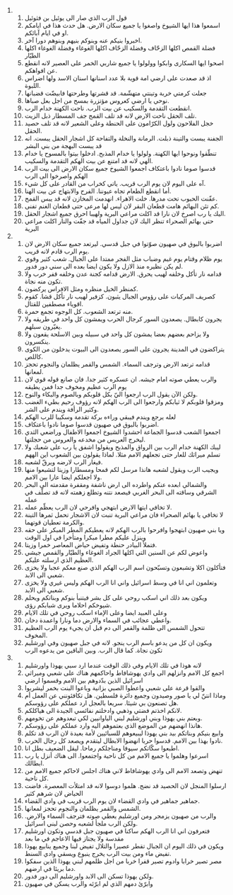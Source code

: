 <ol>
  <li>
    <ol>
      <li>قول الرب الذي صار الى يوئيل بن فثوئيل</li>
      <li>اسمعوا هذا ايها الشيوخ واصغوا يا جميع سكان الارض. هل حدث هذا في ايامكم او في ايام آبائكم.</li>
      <li>اخبروا بنيكم عنه وبنوكم بنيهم وبنوهم دورا آخر.</li>
      <li>فضلة القمص اكلها الزحّاف وفضلة الزحّاف اكلها الغوغاء وفضلة الغوغاء اكلها الطيّار</li>
      <li>اصحوا ايها السكارى وابكوا وولولوا يا جميع شاربي الخمر على العصير لانه انقطع عن افواهكم.</li>
      <li>اذ قد صعدت على ارضي امة قوية بلا عدد اسنانها اسنان الاسد ولها اضراس اللبوة.</li>
      <li>جعلت كرمتي خربة وتينتي متهشّمة. قد قشرتها وطرحتها فابيضّت قضبانها</li>
      <li>نوحي يا ارضي كعروس مؤتزرة بمسح من اجل بعل صباها.</li>
      <li>انقطعت التقدمة والسكيب عن بيت الرب. ناحت الكهنة خدام الرب.</li>
      <li>تلف الحقل ناحت الارض لانه قد تلف القمح جف المسطار ذبل الزيت.</li>
      <li>خجل الفلاحون ولول الكرّامون على الحنطة وعلى الشعير لانه قد تلف حصيد الحقل.</li>
      <li>الجفنة يبست والتينة ذبلت. الرمانة والنخلة والتفاحة كل اشجار الحقل يبست. انه قد يبست البهجة من بني البشر</li>
      <li>تنطّقوا ونوحوا ايها الكهنة. ولولوا يا خدام المذبح. ادخلوا بيتوا بالمسوح يا خدام الهي لانه قد امتنع عن بيت الهكم التقدمة والسكيب.</li>
      <li>قدسوا صوما نادوا باعتكاف اجمعوا الشيوخ جميع سكان الارض الى بيت الرب الهكم واصرخوا الى الرب</li>
      <li>آه على اليوم لان يوم الرب قريب. ياتي كخراب من القادر على كل شيء.</li>
      <li>أما انقطع الطعام تجاه عيوننا. الفرح والابتهاج عن بيت الهنا.</li>
      <li>عفّنت الحبوب تحت مدرها. خلت الاهراء. انهدمت المخازن لانه قد يبس القمح.</li>
      <li>كم تئن البهائم هامت قطعان البقر لان ليس لها مرعى حتى قطعان الغنم تفنى.</li>
      <li>اليك يا رب اصرخ لان نارا قد اكلت مراعي البرية ولهيبا احرق جميع اشجار الحقل.</li>
      <li>حتى بهائم الصحراء تنظر اليك لان جداول المياه قد جفّت والنار اكلت مراعي البرية</li>
    </ol>
  </li>
  <li>
    <ol>
      <li>اضربوا بالبوق في صهيون صوّتوا في جبل قدسي. ليرتعد جميع سكان الارض لان يوم الرب قادم لانه قريب.</li>
      <li>يوم ظلام وقتام يوم غيم وضباب مثل الفجر ممتدا على الجبال. شعب كثير وقوي لم يكن نظيره منذ الازل ولا يكون ايضا بعده الى سني دور فدور.</li>
      <li>قدامه نار تأكل وخلفه لهيب يحرق. الارض قدامه كجنة عدن وخلفه قفر خرب ولا تكون منه نجاة.</li>
      <li>كمنظر الخيل منظره ومثل الافراس يركضون.</li>
      <li>كصريف المركبات على رؤوس الجبال يثبون. كزفير لهيب نار تأكل قشا. كقوم اقوياء مصطفين للقتال.</li>
      <li>منه ترتعد الشعوب. كل الوجوه تجمع حمرة.</li>
      <li>يجرون كابطال. يصعدون السور كرجال الحرب ويمشون كل واحد في طريقه ولا يغيّرون سبلهم.</li>
      <li>ولا يزاحم بعضهم بعضا يمشون كل واحد في سبيله وبين الاسلحة يقعون ولا ينكسرون.</li>
      <li>يتراكضون في المدينة يجرون على السور يصعدون الى البيوت يدخلون من الكوى كاللص.</li>
      <li>قدامه ترتعد الارض وترجف السماء. الشمس والقمر يظلمان والنجوم تحجز لمعانها.</li>
      <li>والرب يعطي صوته امام جيشه. ان عسكره كثير جدا. فان صانع قوله قوي لان يوم الرب عظيم ومخوف جدا فمن يطيقه</li>
      <li>ولكن الآن يقول الرب ارجعوا اليّ بكل قلوبكم وبالصوم والبكاء والنوح.</li>
      <li>ومزقوا قلوبكم لا ثيابكم وارجعوا الى الرب الهكم لانه رؤوف رحيم بطيء الغضب وكثير الرأفة ويندم على الشر.</li>
      <li>لعله يرجع ويندم فيبقي وراءه بركة تقدمة وسكيبا للرب الهكم</li>
      <li>اضربوا بالبوق في صهيون قدسوا صوما نادوا باعتكاف.</li>
      <li>اجمعوا الشعب قدسوا الجماعة احشدوا الشيوخ اجمعوا الاطفال وراضعي الثدي ليخرج العريس من مخدعه والعروس من حجلتها.</li>
      <li>ليبك الكهنة خدام الرب بين الرواق والمذبح ويقولوا اشفق يا رب على شعبك ولا تسلم ميراثك للعار حتى تجعلهم الامم مثلا. لماذا يقولون بين الشعوب اين الههم</li>
      <li>فيغار الرب لارضه ويرقّ لشعبه.</li>
      <li>ويجيب الرب ويقول لشعبه هانذا مرسل لكم قمحا ومسطارا وزيتا لتشبعوا منها ولا اجعلكم ايضا عارا بين الامم.</li>
      <li>والشمالي ابعده عنكم واطرده الى ارض ناشفة ومقفرة مقدمته الى البحر الشرقي وساقته الى البحر الغربي فيصعد نتنه وتطلع زهمته لانه قد تصلّف في عمله</li>
      <li>لا تخافي ايتها الارض ابتهجي وافرحي لان الرب يعظّم عمله.</li>
      <li>لا تخافي يا بهائم الصحراء فان مراعي البرية تنبت لان الاشجار تحمل ثمرها التينة والكرمة تعطيان قوتهما.</li>
      <li>ويا بني صهيون ابتهجوا وافرحوا بالرب الهكم لانه يعطيكم المطر المبكر على حقه وينزل عليكم مطرا مبكرا ومتأخرا في اول الوقت</li>
      <li>فتملأ البيادر حنطة وتفيض حياض المعاصر خمرا وزيتا.</li>
      <li>واعوض لكم عن السنين التي اكلها الجراد الغوغاء والطيّار والقمص جيشي العظيم الذي ارسلته عليكم.</li>
      <li>فتأكلون اكلا وتشبعون وتسبّحون اسم الرب الهكم الذي صنع معكم عجبا ولا يخزى شعبي الى الابد.</li>
      <li>وتعلمون اني انا في وسط اسرائيل واني انا الرب الهكم وليس غيري ولا يخزى شعبي الى الابد.</li>
      <li>ويكون بعد ذلك اني اسكب روحي على كل بشر فيتنبأ بنوكم وبناتكم ويحلم شيوخكم احلاما ويرى شبابكم رؤى.</li>
      <li>وعلى العبيد ايضا وعلى الإماء اسكب روحي في تلك الايام</li>
      <li>واعطي عجائب في السماء والارض دما ونارا واعمدة دخان.</li>
      <li>تتحول الشمس الى ظلمة والقمر الى دم قبل ان يجيء يوم الرب العظيم المخوف.</li>
      <li>ويكون ان كل من يدعو باسم الرب ينجو. لانه في جبل صهيون وفي اورشليم تكون نجاة. كما قال الرب. وبين الباقين من يدعوه الرب</li>
    </ol>
  </li>
  <li>
    <ol>
      <li>لانه هوذا في تلك الايام وفي ذلك الوقت عندما ارد سبي يهوذا واورشليم</li>
      <li>اجمع كل الامم وانزلهم الى وادي يهوشافاط واحاكمهم هناك على شعبي وميراثي اسرائيل الذين بدّدوهم بين الامم وقسموا ارضي</li>
      <li>والقوا قرعة على شعبي واعطوا الصبي بزانية وباعوا البنت بخمر ليشربوا</li>
      <li>وماذا انتنّ لي يا صور وصيدون وجميع دائرة فلسطين. هل تكافئونني عن العمل أم هل تصنعون بي شيئا. سريعا بالعجل ارد عملكم على رؤوسكم.</li>
      <li>لانكم اخذتم فضتي وذهبي وادخلتم نفائسي الجيدة الى هياكلكم.</li>
      <li>وبعتم بني يهوذا وبني اورشليم لبني الياوانيين لكي تبعدوهم عن تخومهم.</li>
      <li>هانذا انهضهم من الموضع الذي بعتموهم اليه وارد عملكم على رؤوسكم.</li>
      <li>وابيع بنيكم وبناتكم بيد بني يهوذا ليبيعوهم للسبائيين لأمة بعيدة لان الرب قد تكلم</li>
      <li>نادوا بهذا بين الامم. قدسوا حربا انهضوا الابطال ليتقدم ويصعد كل رجال الحرب.</li>
      <li>اطبعوا سكّاتكم سيوفا ومناجلكم رماحا. ليقل الضعيف بطل انا.</li>
      <li>اسرعوا وهلموا يا جميع الامم من كل ناحية واجتمعوا. الى هناك أنزل يا رب ابطالك.</li>
      <li>تنهض وتصعد الامم الى وادي يهوشافاط لاني هناك اجلس لاحاكم جميع الامم من كل ناحية.</li>
      <li>ارسلوا المنجل لان الحصيد قد نضج. هلموا دوسوا لانه قد امتلأت المعصرة. فاضت الحياض لان شرهم كثير</li>
      <li>جماهير جماهير في وادي القضاء لان يوم الرب قريب في وادي القضاء.</li>
      <li>الشمس والقمر يظلمان والنجوم تحجز لمعانها.</li>
      <li>والرب من صهيون يزمجر ومن اورشليم يعطي صوته فترجف السماء والارض. ولكن الرب ملجأ لشعبه وحصن لبني اسرائيل.</li>
      <li>فتعرفون اني انا الرب الهكم ساكنا في صهيون جبل قدسي وتكون اورشليم مقدسة ولا يجتاز فيها الاعاجم في ما بعد</li>
      <li>ويكون في ذلك اليوم ان الجبال تقطر عصيرا والتلال تفيض لبنا وجميع ينابيع يهوذا تفيض ماء ومن بيت الرب يخرج ينبوع ويسقي وادي السنط.</li>
      <li>مصر تصير خرابا وادوم تصير قفرا خربا من اجل ظلمهم لبني يهوذا الذين سفكوا دما بريئا في ارضهم.</li>
      <li>ولكن يهوذا تسكن الى الابد واورشليم الى دور فدور.</li>
      <li>وابرّئ دمهم الذي لم ابرّئه والرب يسكن في صهيون</li>
    </ol>
  </li>
</ol>